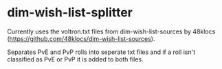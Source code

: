 # dim-wish-list-splitter

Currently uses the voltron.txt files from dim-wish-list-sources by 48klocs (https://github.com/48klocs/dim-wish-list-sources).

Separates PvE and PvP rolls into seperate txt files and if a roll isn't classified as PvE or PvP it is added to both files.
